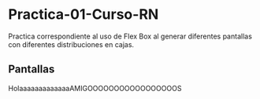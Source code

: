 # Practica-01-Curso-RN
Practica correspondiente al uso de Flex Box al generar diferentes pantallas con diferentes distribuciones en cajas. 

<h2> Pantallas </h2>

<div style=" display: flex">
  <div style=" display: inline">Holaaaaaaaaaaaaa </div>
  <div style=" display: inline">AMIGOOOOOOOOOOOOOOOOOS</div>
</div>
